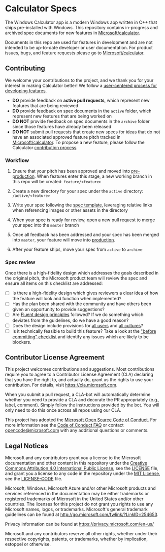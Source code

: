 
# Calculator Specs
The Windows Calculator app is a modern Windows app written in C++ that ships pre-installed with Windows. This repository contains in-progress and archived spec documents for new features in [Microsoft/calculator](https://github.com/Microsoft/calculator).

Documents in this repo are used for features in development and are not intended to be up-to-date developer or user documentation. For product issues, bugs, and feature requests please go to [Microsoft/calculator](https://github.com/Microsoft/calculator).

## Contributing
We welcome your contributions to the project, and we thank you for your interest in making Calculator better! We follow a [user-centered process for developing features](https://github.com/Microsoft/calculator/blob/master/docs/NewFeatureProcess.md).
* **DO** provide feedback on **active pull requests**, which represent new features that are being reviewed
* **DO** provide feedback on spec documents in the `active` folder, which represent new features that are being worked on
* **DO NOT** provide feedback on spec documents in the `archive` folder since those features have already been released
* **DO NOT** submit pull requests that create new specs for ideas that do not have an associated approved feature pitch tracked in [Microsoft/calculator](https://github.com/Microsoft/calculator). To propose a new feature, please follow the Calculator [contribution process](https://github.com/Microsoft/calculator/blob/master/CONTRIBUTING.md)

### Workflow
 
1. Ensure that your pitch has been approved and moved into [pre-production](https://github.com/Microsoft/calculator/projects/1). When features enter this stage, a new working branch in this repo will be created: `feature/<feature>`

2. Create a new directory for your spec under the `active` directory: `/active/<feature>`

3. Write your spec following the [spec template](./spec_template.md), leveraging relative links when referencing images or other assets in the directory

4. When your spec is ready for review, open a new pull request to merge your spec into the `master` branch

5. Once all feedback has been addressed and your spec has been merged into `master`, your feature will move into [production](https://github.com/Microsoft/calculator/projects/1).

6. After your feature ships, move your spec from `active` to `archive`

### Spec review
Once there is a high-fidelity design which addresses the goals described in the original pitch, the
Microsoft product team will review the spec and ensure all items on this checklist are
addressed:

- [ ] Is there a high-fidelity design which gives reviewers a clear idea of how the feature will
  look and function when implemented?
- [ ] Has the plan been shared with the community and have others been given an opportunity to provide suggestions?
- [ ] Are [Fluent design principles](https://docs.microsoft.com/en-us/windows/uwp/design/fluent-design-system/)
  followed? If we do something which deviates from the guidelines, do we have a good reason?
- [ ] Does the design include provisions for [all users](https://docs.microsoft.com/en-us/windows/uwp/design/accessibility/designing-inclusive-software)
  and [all cultures](https://docs.microsoft.com/en-us/windows/uwp/design/globalizing/guidelines-and-checklist-for-globalizing-your-app)?
- [ ] Is it technically feasible to build this feature? Take a look at the ["before committing"
  checklist](https://github.com/Microsoft/calculator/blob/master/docs/NewFeatureProcess.md#technical-review) and identify any issues which are likely to be blockers.

## Contributor License Agreement

This project welcomes contributions and suggestions.  Most contributions require you to agree to a
Contributor License Agreement (CLA) declaring that you have the right to, and actually do, grant us
the rights to use your contribution. For details, visit https://cla.microsoft.com.

When you submit a pull request, a CLA-bot will automatically determine whether you need to provide
a CLA and decorate the PR appropriately (e.g., label, comment). Simply follow the instructions
provided by the bot. You will only need to do this once across all repos using our CLA.

This project has adopted the [Microsoft Open Source Code of Conduct](https://opensource.microsoft.com/codeofconduct/).
For more information see the [Code of Conduct FAQ](https://opensource.microsoft.com/codeofconduct/faq/) or
contact [opencode@microsoft.com](mailto:opencode@microsoft.com) with any additional questions or comments.

## Legal Notices

Microsoft and any contributors grant you a license to the Microsoft documentation and other content
in this repository under the [Creative Commons Attribution 4.0 International Public License](https://creativecommons.org/licenses/by/4.0/legalcode),
see the [LICENSE](LICENSE) file, and grant you a license to any code in the repository under the [MIT License](https://opensource.org/licenses/MIT), see the
[LICENSE-CODE](LICENSE-CODE) file.

Microsoft, Windows, Microsoft Azure and/or other Microsoft products and services referenced in the documentation
may be either trademarks or registered trademarks of Microsoft in the United States and/or other countries.
The licenses for this project do not grant you rights to use any Microsoft names, logos, or trademarks.
Microsoft's general trademark guidelines can be found at http://go.microsoft.com/fwlink/?LinkID=254653.

Privacy information can be found at https://privacy.microsoft.com/en-us/

Microsoft and any contributors reserve all other rights, whether under their respective copyrights, patents,
or trademarks, whether by implication, estoppel or otherwise.
